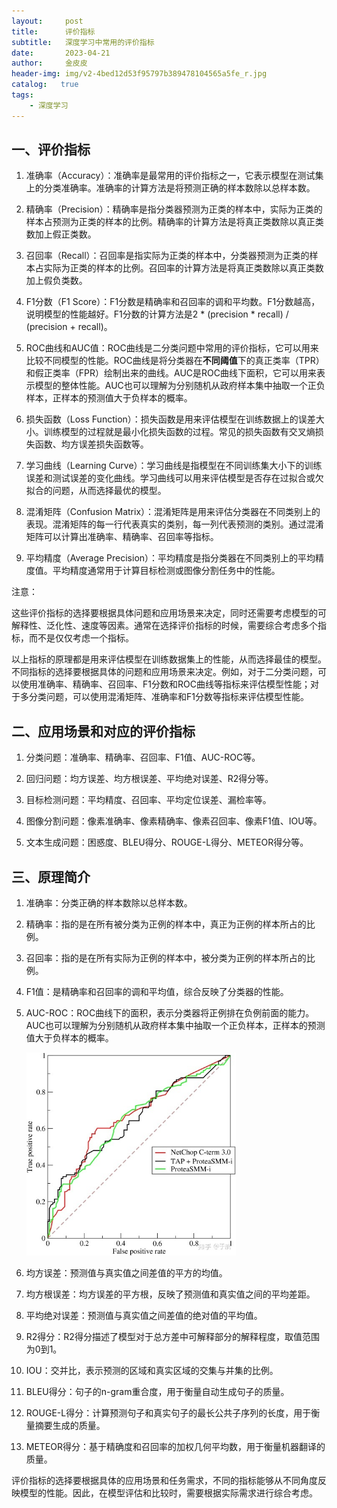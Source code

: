 ```yaml
---
layout:     post
title:      评价指标
subtitle:   深度学习中常用的评价指标
date:       2023-04-21
author:     金皮皮
header-img: img/v2-4bed12d53f95797b389478104565a5fe_r.jpg
catalog:   true
tags:
    - 深度学习
---
```



## 一、评价指标

1. 准确率（Accuracy）：准确率是最常用的评价指标之一，它表示模型在测试集上的分类准确率。准确率的计算方法是将预测正确的样本数除以总样本数。

2. 精确率（Precision）：精确率是指分类器预测为正类的样本中，实际为正类的样本占预测为正类的样本的比例。精确率的计算方法是将真正类数除以真正类数加上假正类数。

3. 召回率（Recall）：召回率是指实际为正类的样本中，分类器预测为正类的样本占实际为正类的样本的比例。召回率的计算方法是将真正类数除以真正类数加上假负类数。

4. F1分数（F1 Score）：F1分数是精确率和召回率的调和平均数。F1分数越高，说明模型的性能越好。F1分数的计算方法是2 * (precision * recall) / (precision + recall)。

5. ROC曲线和AUC值：ROC曲线是二分类问题中常用的评价指标，它可以用来比较不同模型的性能。ROC曲线是将分类器在**不同阈值**下的真正类率（TPR）和假正类率（FPR）绘制出来的曲线。AUC是ROC曲线下面积，它可以用来表示模型的整体性能。AUC也可以理解为分别随机从政府样本集中抽取一个正负样本，正样本的预测值大于负样本的概率。

6. 损失函数（Loss Function）：损失函数是用来评估模型在训练数据上的误差大小。训练模型的过程就是最小化损失函数的过程。常见的损失函数有交叉熵损失函数、均方误差损失函数等。

7. 学习曲线（Learning Curve）：学习曲线是指模型在不同训练集大小下的训练误差和测试误差的变化曲线。学习曲线可以用来评估模型是否存在过拟合或欠拟合的问题，从而选择最优的模型。

8. 混淆矩阵（Confusion Matrix）：混淆矩阵是用来评估分类器在不同类别上的表现。混淆矩阵的每一行代表真实的类别，每一列代表预测的类别。通过混淆矩阵可以计算出准确率、精确率、召回率等指标。

9. 平均精度（Average Precision）：平均精度是指分类器在不同类别上的平均精度值。平均精度通常用于计算目标检测或图像分割任务中的性能。



注意：

这些评价指标的选择要根据具体问题和应用场景来决定，同时还需要考虑模型的可解释性、泛化性、速度等因素。通常在选择评价指标的时候，需要综合考虑多个指标，而不是仅仅考虑一个指标。

以上指标的原理都是用来评估模型在训练数据集上的性能，从而选择最佳的模型。不同指标的选择要根据具体的问题和应用场景来决定。例如，对于二分类问题，可以使用准确率、精确率、召回率、F1分数和ROC曲线等指标来评估模型性能；对于多分类问题，可以使用混淆矩阵、准确率和F1分数等指标来评估模型性能。



## 二、应用场景和对应的评价指标

1. 分类问题：准确率、精确率、召回率、F1值、AUC-ROC等。

2. 回归问题：均方误差、均方根误差、平均绝对误差、R2得分等。

3. 目标检测问题：平均精度、召回率、平均定位误差、漏检率等。

4. 图像分割问题：像素准确率、像素精确率、像素召回率、像素F1值、IOU等。

5. 文本生成问题：困惑度、BLEU得分、ROUGE-L得分、METEOR得分等。



## 三、原理简介

1. 准确率：分类正确的样本数除以总样本数。

2. 精确率：指的是在所有被分类为正例的样本中，真正为正例的样本所占的比例。

3. 召回率：指的是在所有实际为正例的样本中，被分类为正例的样本所占的比例。

4. F1值：是精确率和召回率的调和平均值，综合反映了分类器的性能。

5. AUC-ROC：ROC曲线下的面积，表示分类器将正例排在负例前面的能力。AUC也可以理解为分别随机从政府样本集中抽取一个正负样本，正样本的预测值大于负样本的概率。

   <img src="2023-04-21-评价指标.assets/v2-fc750883be72300fa2373d1c5b81ee9e_r.jpg" alt="img" style="zoom: 67%;" />

6. 均方误差：预测值与真实值之间差值的平方的均值。

7. 均方根误差：均方误差的平方根，反映了预测值和真实值之间的平均差距。

8. 平均绝对误差：预测值与真实值之间差值的绝对值的平均值。

9. R2得分：R2得分描述了模型对于总方差中可解释部分的解释程度，取值范围为0到1。

10. IOU：交并比，表示预测的区域和真实区域的交集与并集的比例。

11. BLEU得分：句子的n-gram重合度，用于衡量自动生成句子的质量。

12. ROUGE-L得分：计算预测句子和真实句子的最长公共子序列的长度，用于衡量摘要生成的质量。

13. METEOR得分：基于精确度和召回率的加权几何平均数，用于衡量机器翻译的质量。

评价指标的选择要根据具体的应用场景和任务需求，不同的指标能够从不同角度反映模型的性能。因此，在模型评估和比较时，需要根据实际需求进行综合考虑。